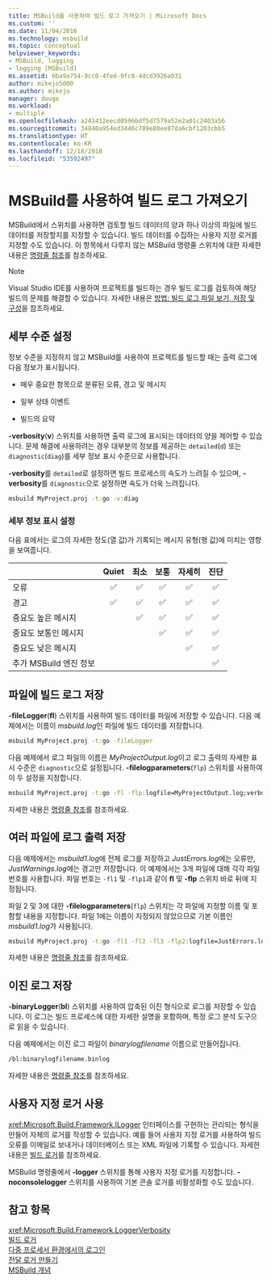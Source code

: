 ```yaml
---
title: MSBuild를 사용하여 빌드 로그 가져오기 | Microsoft Docs
ms.custom: ''
ms.date: 11/04/2016
ms.technology: msbuild
ms.topic: conceptual
helpviewer_keywords:
- MSBuild, logging
- logging [MSBuild]
ms.assetid: 6ba9a754-9cc0-4fed-9fc8-4dcd3926a031
author: mikejo5000
ms.author: mikejo
manager: douge
ms.workload:
- multiple
ms.openlocfilehash: a241412eecd0596bdf5d7579a52e2a01c2403a56
ms.sourcegitcommit: 34840a954ed3446c789e80ee87da6cbf1203cbb5
ms.translationtype: HT
ms.contentlocale: ko-KR
ms.lasthandoff: 12/18/2018
ms.locfileid: "53592497"
---
```

# <a name="obtain-build-logs-with-msbuild"></a>MSBuild를 사용하여 빌드 로그 가져오기

MSBuild에서 스위치를 사용하면 검토할 빌드 데이터의 양과 하나 이상의 파일에 빌드 데이터를 저장할지를 지정할 수 있습니다. 빌드 데이터를 수집하는 사용자 지정 로거를 지정할 수도 있습니다. 이 항목에서 다루지 않는 MSBuild 명령줄 스위치에 대한 자세한 내용은 [명령줄 참조](../msbuild/msbuild-command-line-reference.md)를 참조하세요.  
  
> [!NOTE]
> Visual Studio IDE를 사용하여 프로젝트를 빌드하는 경우 빌드 로그를 검토하여 해당 빌드의 문제를 해결할 수 있습니다. 자세한 내용은 [방법: 빌드 로그 파일 보기, 저장 및 구성](../ide/how-to-view-save-and-configure-build-log-files.md)을 참조하세요.
  
## <a name="set-the-level-of-detail"></a>세부 수준 설정  

 정보 수준을 지정하지 않고 MSBuild를 사용하여 프로젝트를 빌드할 때는 출력 로그에 다음 정보가 표시됩니다.  
  
- 매우 중요한 항목으로 분류된 오류, 경고 및 메시지  
  
- 일부 상태 이벤트  
  
- 빌드의 요약  

**-verbosity**(**v**) 스위치를 사용하면 출력 로그에 표시되는 데이터의 양을 제어할 수 있습니다. 문제 해결에 사용하려는 경우 대부분의 정보를 제공하는 `detailed`(`d`) 또는 `diagnostic`(`diag`)를 세부 정보 표시 수준으로 사용합니다.  

**-verbosity**를 `detailed`로 설정하면 빌드 프로세스의 속도가 느려질 수 있으며, **-verbosity**를 `diagnostic`으로 설정하면 속도가 더욱 느려집니다.  

```cmd
msbuild MyProject.proj -t:go -v:diag  
```  

### <a name="verbosity-settings"></a>세부 정보 표시 설정

다음 표에서는 로그의 자세한 정도(열 값)가 기록되는 메시지 유형(행 값)에 미치는 영향을 보여줍니다.

|                                       | Quiet | 최소 | 보통 | 자세히 | 진단 |
|---------------------------------------|:-----:|:-------:|:------:|:--------:|:----------:|
| 오류                                |   ✅   |    ✅    |    ✅   |     ✅    |      ✅     |
| 경고                              |   ✅   |    ✅    |    ✅   |     ✅    |      ✅     |
| 중요도 높은 메시지              |       |    ✅    |    ✅   |     ✅    |      ✅     |
| 중요도 보통인 메시지           |       |         |    ✅   |     ✅    |      ✅     |
| 중요도 낮은 메시지              |       |         |        |     ✅    |      ✅     |
| 추가 MSBuild 엔진 정보 |       |         |        |          |      ✅     |

## <a name="save-the-build-log-to-a-file"></a>파일에 빌드 로그 저장  

**-fileLogger**(**fl**) 스위치를 사용하여 빌드 데이터를 파일에 저장할 수 있습니다. 다음 예제에서는 이름이 *msbuild.log*인 파일에 빌드 데이터를 저장합니다.  

```cmd  
msbuild MyProject.proj -t:go -fileLogger  
```  

 다음 예제에서 로그 파일의 이름은 *MyProjectOutput.log*이고 로그 출력의 자세한 표시 수준은 `diagnostic`으로 설정됩니다. **-filelogparameters**(`flp`) 스위치를 사용하여 이 두 설정을 지정합니다.  

```cmd  
msbuild MyProject.proj -t:go -fl -flp:logfile=MyProjectOutput.log;verbosity=diagnostic  
```  

 자세한 내용은 [명령줄 참조](../msbuild/msbuild-command-line-reference.md)를 참조하세요.  
  
## <a name="save-the-log-output-to-multiple-files"></a>여러 파일에 로그 출력 저장  

 다음 예제에서는 *msbuild1.log*에 전체 로그를 저장하고 *JustErrors.log*에는 오류만, *JustWarnings.log*에는 경고만 저장합니다. 이 예제에서는 3개 파일에 대해 각각 파일 번호를 사용합니다. 파일 번호는 `-fl1` 및 `-flp1`과 같이 **fl** 및 **-flp** 스위치 바로 뒤에 지정됩니다.  
  
 파일 2 및 3에 대한 **-filelogparameters**(`flp`) 스위치는 각 파일에 지정할 이름 및 포함할 내용을 지정합니다. 파일 1에는 이름이 지정되지 않았으므로 기본 이름인 *msbuild1.log*가 사용됩니다.  

```cmd  
msbuild MyProject.proj -t:go -fl1 -fl2 -fl3 -flp2:logfile=JustErrors.log;errorsonly -flp3:logfile=JustWarnings.log;warningsonly  
```  

 자세한 내용은 [명령줄 참조](../msbuild/msbuild-command-line-reference.md)를 참조하세요.  

## <a name="save-a-binary-log"></a>이진 로그 저장

**-binaryLogger**(**bl**) 스위치를 사용하여 압축된 이진 형식으로 로그를 저장할 수 있습니다. 이 로그는 빌드 프로세스에 대한 자세한 설명을 포함하며, 특정 로그 분석 도구으로 읽을 수 있습니다.

다음 예제에서는 이진 로그 파일이 *binarylogfilename* 이름으로 만들어집니다.

```cmd  
/bl:binarylogfilename.binlog
``` 

자세한 내용은 [명령줄 참조](../msbuild/msbuild-command-line-reference.md)를 참조하세요.  

## <a name="use-a-custom-logger"></a>사용자 지정 로거 사용  

 <xref:Microsoft.Build.Framework.ILogger> 인터페이스를 구현하는 관리되는 형식을 만들어 자체의 로거를 작성할 수 있습니다. 예를 들어 사용자 지정 로거를 사용하여 빌드 오류를 이메일로 보내거나 데이터베이스 또는 XML 파일에 기록할 수 있습니다. 자세한 내용은 [빌드 로거](../msbuild/build-loggers.md)를 참조하세요.  
  
 MSBuild 명령줄에서 **-logger** 스위치를 통해 사용자 지정 로거를 지정합니다. **-noconsolelogger** 스위치를 사용하여 기본 콘솔 로거를 비활성화할 수도 있습니다.  
  
## <a name="see-also"></a>참고 항목  

 <xref:Microsoft.Build.Framework.LoggerVerbosity>   
 [빌드 로거](../msbuild/build-loggers.md)   
 [다중 프로세서 환경에서의 로그인](../msbuild/logging-in-a-multi-processor-environment.md)   
 [전달 로거 만들기](../msbuild/creating-forwarding-loggers.md)   
 [MSBuild 개념](../msbuild/msbuild-concepts.md)